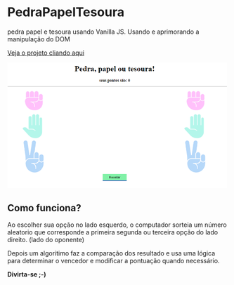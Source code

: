 # PedraPapelTesoura
pedra papel e tesoura usando Vanilla JS. Usando e aprimorando a manipulação do DOM

<a _target="blank" href="https://HeldersSanto.github.io/PedraPapelTesoura">Veja o projeto cliando aqui</a>

<img src=PedraPapelTesoura.png width=500px/>

## Como funciona?

Ao escolher sua opção no lado esquerdo, o computador sorteia um número aleatorio que corresponde a primeira segunda ou terceira opção
do lado direito. (lado do oponente)

Depois um algoritimo faz a comparação dos resultado e usa uma lógica para determinar o vencedor e modificar a pontuação quando necessário.

__Divirta-se ;-)__
